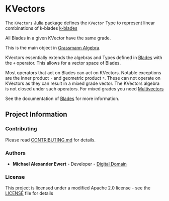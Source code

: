 # KVectors

The `KVectors` [Julia](http://julialang.org) package defines the `KVector` Type
to represent linear combinations of k-blades [k-blades](https://en.wikipedia.org/wiki/Blade_(geometry))

All Blades in a given KVector have the same grade.

This is the main object in [Grassmann Algebra](https://en.wikipedia.org/wiki/Exterior_algebra).

KVectors essentially extends the algebras and Types defined in [Blades](../Blades.jl) with the `+` operator.  This allows for a vector space of Blades.  

Most operators that act on Blades can act on KVectors.  Notable exceptions are the inner product `⋅` and geometric product `*`.
These can not operate on KVectors as they can result in a mixed grade vector.  The KVectors algebra is not closed under such operators.  For mixed grades you need [Multivectors](../Multivectors.jl)

See the documentation of [Blades](../Blades.jl) for more information.

## Project Information

### Contributing

Please read [CONTRIBUTING.md](./CONTRIBUTING.md) for details.

### Authors

* **Michael Alexander Ewert** - Developer - [Digital Domain](https://digitaldomain.com)

### License

This project is licensed under a modified Apache 2.0 license - see the [LICENSE](./LICENSE) file for details
